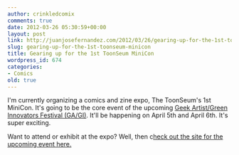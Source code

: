 ```yaml
---
author: crinkledcomix
comments: true
date: 2012-03-26 05:30:59+00:00
layout: post
link: http://juanjosefernandez.com/2012/03/26/gearing-up-for-the-1st-toonseum-minicon/
slug: gearing-up-for-the-1st-toonseum-minicon
title: Gearing up for the 1st ToonSeum MiniCon
wordpress_id: 674
categories:
- Comics
old: true
---
```


I'm currently organizing a comics and zine expo, The ToonSeum's 1st MiniCon. It's going to be the core event of the upcoming [Geek Artist/Green Innovators Festival (GA/GI)](http://gagifest12.blogspot.com/). It'll be happening on April 5th and April 6th. It's super exciting.

Want to attend or exhibit at the expo? Well, then c[heck out the site for the upcoming event here.](http://toonseumminicon.wordpress.com/)


